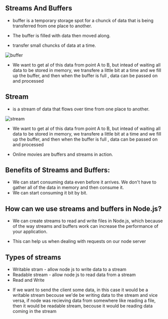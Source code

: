 ## Streams And Buffers
- buffer is a temporary storage spot for a chunck of data that is being transferred from one place to another.

- The buffer is filled with data then moved along.
- transfer small chuncks of data at a time.

![buffer](https://scontent.fjrs2-1.fna.fbcdn.net/v/t34.0-12/24550324_10215207045671926_1297021289_n.jpg?oh=9cf23591a246e95522684d45e1ea1023&oe=5A287BBE)

* We want to get al of this data from point A to B, but intead of waiting all data to be stored in memory, we transfere a little bit at a time and we fill up the buffer, and then when the buffer is full , data can be passed on and processed

## Stream
- is a stream of data that flows over time from one place to another.  

![stream](https://scontent.fjrs2-1.fna.fbcdn.net/v/t34.0-12/24337521_10215207038591749_574930842_n.jpg?oh=11ecc1e69c23af9fc7e8a095df06b3f5&oe=5A27744B)


* We want to get al of this data from point A to B, but intead of waiting all data to be stored in memory, we transfere a little bit at a time and we fill up the buffer, and then when the buffer is full , data can be passed on and processed
- Online movies are buffers and streams in action.  

## Benefits of Streams and Buffers:
  - We can start consuming data even before it arrives. We don't have to gather all of the data in memory and then consume it.
  -  We can start consuming it bit by bit.

## How can we use streams and buffers in Node.js?
- We can create streams to read and write files in Node.js, which because of the way streams and buffers work can increase the performance of your application.

- This can help us when dealing with requests on our node server

## Types of streams

- Writable stram - allow node js to write data to a stream
- Readable stream - allow node js to read data from a stream
- Read and Write

* If we want to send the client some data, in this case it would be a writable stream becouse we'de be writing data to the stream and vice versa, if node was recieving data from somewhere like reading a file, then it would be readable stream, becouse it would be reading data coming in the stream
